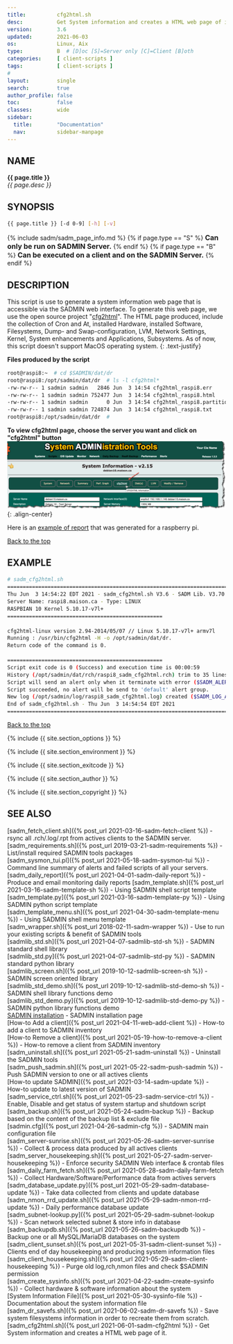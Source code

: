 ```yaml
---
title:          cfg2html.sh
desc:           Get System information and creates a HTML web page of it
version:        3.6
updated:        2021-06-03
os:             Linux, Aix
type:           B  # [D]oc [S]=Server only [C]=Client [B]oth
categories:     [ client-scripts ] 
tags:           [ client-scripts ] 
#
layout:         single
search:         true
author_profile: false
toc:            false
classes:        wide
sidebar:
  title:        "Documentation"
  nav:          sidebar-manpage
---
```

<a id="top_of_page"></a>



<a id="name"></a>
## NAME
**{{ page.title }}**  
*{{ page.desc }}*   



<a id="synopsis"></a>
## SYNOPSIS

```bash
{{ page.title }} [-d 0-9] [-h] [-v]
```

{% include sadm/sadm_page_info.md %}
{% if page.type == "S" %}
<font size="3"><strong>Can only be run on SADMIN Server.</strong></font>
{% endif %}
{% if page.type == "B" %}
<font size="3"><strong>Can be executed on a client and on the SADMIN Server.</strong></font>
{% endif %}




<a id="description"></a>
## DESCRIPTION
This script is use to generate a system information web page that is accessible via the SADMIN
web interface. To generate this web page, we use 
the open source project "[cfg2html](https://www.cfg2html.com/)". 
The HTML page produced, include the collection of Cron and At, 
installed Hardware, installed Software, Filesystems, Dump- and Swap-configuration, LVM, 
Network Settings, Kernel, System enhancements and Applications, Subsystems. As of now, this script 
doesn't support MacOS operating system.
{: .text-justify}
 
 
**Files produced by the script** 
```bash
root@raspi8:~  # cd $SADMIN/dat/dr
root@raspi8:/opt/sadmin/dat/dr  # ls -l cfg2html*
-rw-rw-r-- 1 sadmin sadmin   2846 Jun  3 14:54 cfg2html_raspi8.err
-rw-rw-r-- 1 sadmin sadmin 752477 Jun  3 14:54 cfg2html_raspi8.html
-rw-rw-r-- 1 sadmin sadmin      0 Jun  3 14:54 cfg2html_raspi8.partitions.save
-rw-rw-r-- 1 sadmin sadmin 724874 Jun  3 14:54 cfg2html_raspi8.txt
root@raspi8:/opt/sadmin/dat/dr  # 
```

**To view cfg2html page, choose the server you want and click on "cfg2html" button**
![sadm_cfg2html_button](/assets/img/sadm_cfg2html/sadm_cfg2html_viewing.png){: .align-center}

Here is an [example of report](/assets/img/sadm_cfg2html/man_sadm_cfg2html_example.html) that was generated for a raspberry pi.


[Back to the top](#top_of_page)



<a id="examples"></a>
## EXAMPLE

```bash
# sadm_cfg2html.sh 
================================================================================
Thu Jun  3 14:54:22 EDT 2021 - sadm_cfg2html.sh V3.6 - SADM Lib. V3.70
Server Name: raspi8.maison.ca - Type: LINUX
RASPBIAN 10 Kernel 5.10.17-v7l+
==================================================
 
cfg2html-linux version 2.94-2014/05/07 // Linux 5.10.17-v7l+ armv7l
Running : /usr/bin/cfg2html -H -o /opt/sadmin/dat/dr.
Return code of the command is 0.

==================================================
Script exit code is 0 (Success) and execution time is 00:00:59
History (/opt/sadmin/dat/rch/raspi8_sadm_cfg2html.rch) trim to 35 lines.
Script will send an alert only when it terminate with error ($SADM_ALERT_TYPE=1).
Script succeeded, no alert will be send to 'default' alert group.
New log (/opt/sadmin/log/raspi8_sadm_cfg2html.log) created ($SADM_LOG_APPEND='N').
End of sadm_cfg2html.sh - Thu Jun  3 14:54:54 EDT 2021
================================================================================
```

[Back to the top](#top_of_page)


{% include {{ site.section_options     }} %}

{% include {{ site.section_environment }} %}

{% include {{ site.section_exitcode    }} %}

{% include {{ site.section_author      }} %}

{% include {{ site.section_copyright   }} %}


<a id="seealso"></a>
## SEE ALSO

[sadm_fetch_client.sh]({% post_url 2021-03-16-sadm-fetch-client %}) - rsync all .rch/.log/.rpt from actives clients to the SADMIN server.  
[sadm_requirements.sh]({% post_url 2019-03-21-sadm-requirements %}) - List/install required SADMIN tools packages  
[sadm_sysmon_tui.pl]({% post_url 2021-05-18-sadm-sysmon-tui %}) -  Command line summary of alerts and failed scripts of all your servers.  
[sadm_daily_report]({% post_url 2021-04-01-sadm-daily-report %}) - Produce and email monitoring daily reports
[sadm_template.sh]({% post_url 2021-03-16-sadm-template-sh %}) - Using SADMIN shell script template   
[sadm_template.py]({% post_url 2021-03-16-sadm-template-py %}) - Using SADMIN python script template    
[sadm_template_menu.sh]({% post_url 2021-04-30-sadm-template-menu %}) - Using SADMIN shell menu template   
[sadm_wrapper.sh]({% post_url 2018-02-11-sadm-wrapper %}) - Use to run your existing scripts & benefit of SADMIN tools  
[sadmlib_std.sh]({% post_url 2021-04-07-sadmlib-std-sh %}) - SADMIN standard shell library  
[sadmlib_std.py]({% post_url 2021-04-07-sadmlib-std-py %}) - SADMIN standard python library  
[sadmlib_screen.sh]({% post_url 2019-10-12-sadmlib-screen-sh %}) - SADMIN screen oriented library  
[sadmlib_std_demo.sh]({% post_url 2019-10-12-sadmlib-std-demo-sh %}) - SADMIN shell library functions demo   
[sadmlib_std_demo.py]({% post_url 2019-10-12-sadmlib-std-demo-py %}) - SADMIN python library functions demo  
[SADMIN installation](/_pages/install) - SADMIN installation page  
[How-to Add a client]({% post_url 2021-04-11-web-add-client %}) - How-to add a client to SADMIN inventory  
[How-to Remove a client]({% post_url 2021-05-19-how-to-remove-a-client %}) - How-to remove a client from SADMIN inventory  
[sadm_uninstall.sh]({% post_url 2021-05-21-sadm-uninstall %}) - Uninstall the SADMIN tools  
[sadm_push_sadmin.sh]({% post_url 2021-05-22-sadm-push-sadmin %}) - Push SADMIN version to one or all actives clients  
[How-to update SADMIN]({% post_url 2021-03-14-sadm-update %}) - How-to update to latest version of SADMIN   
[sadm_service_ctrl.sh]({% post_url 2021-05-23-sadm-service-ctrl %}) - Enable, Disable and get status of system startup and shutdown script  
[sadm_backup.sh]({% post_url 2021-05-24-sadm-backup %}) - Backup based on the content of the backup list & exclude file  
[sadmin.cfg]({% post_url 2021-04-26-sadmin-cfg %}) - SADMIN main configuration file   
[sadm_server-sunrise.sh]({% post_url 2021-05-26-sadm-server-sunrise %}) - Collect & process data produced by all actives clients  
[sadm_server_housekeeping.sh]({% post_url 2021-05-27-sadm-server-housekeeping %}) - Enforce security SADMIN Web interface & crontab files
[sadm_daily_farm_fetch.sh]({% post_url 2021-05-28-sadm-daily-farm-fetch %}) - Collect Hardware/Software/Performance data from actives servers   
[sadm_database_update.py]({% post_url 2021-05-29-sadm-database-update %}) - Take data collected from clients and update database    
[sadm_nmon_rrd_update.sh]({% post_url 2021-05-29-sadm-nmon-rrd-update %}) - Daily performance database update   
[sadm_subnet-lookup.py]({% post_url 2021-05-29-sadm-subnet-lookup %}) - Scan network selected subnet & store info in database  
[sadm_backupdb.sh]({% post_url 2021-05-26-sadm-backupdb %}) - Backup one or all MySQL/MariaDB databases on the system  
[sadm_client_sunset.sh]({% post_url 2021-05-31-sadm-client-sunset %}) - Clients end of day housekeeping and producing system information files  
[sadm_client_housekeeping.sh]({% post_url 2021-05-29-sadm-client-housekeeping %}) - Purge old log,rch,nmon files and check $SADMIN permission   
[sadm_create_sysinfo.sh]({% post_url 2021-04-22-sadm-create-sysinfo %}) - Collect hardware & software information about the system   
[System Information File]({% post_url 2021-05-30-sysinfo-file %}) - Documentation about the system information file  
[sadm_dr_savefs.sh]({% post_url 2021-06-02-sadm-dr-savefs %}) - Save system filesystems information in order to recreate them from scratch.
[sadm_cfg2html.sh]({% post_url 2021-06-01-sadm-cfg2html %}) - Get System information and creates a HTML web page of it.